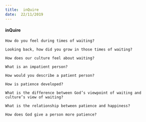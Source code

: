 ```yaml
---
title:  inQuire
date:  22/11/2019
---
```


#### inQuire

`How do you feel during times of waiting?`

`Looking back, how did you grow in those times of waiting?`

`How does our culture feel about waiting?`

`What is an impatient person?`

`How would you describe a patient person?`

`How is patience developed?`

`What is the difference between God’s viewpoint of waiting and culture’s view of waiting?`

`What is the relationship between patience and happiness?`

`How does God give a person more patience?`